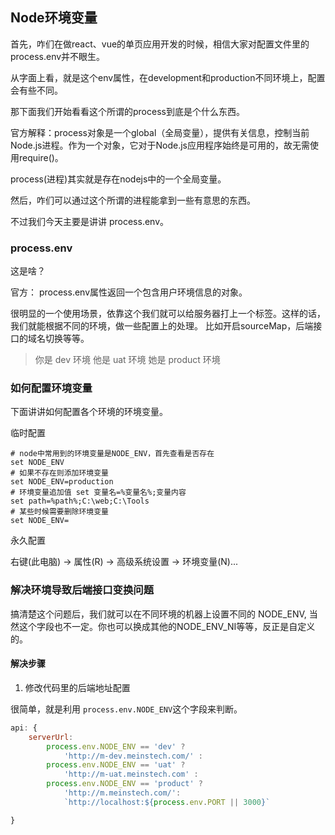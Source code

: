 ## Node环境变量

首先，咋们在做react、vue的单页应用开发的时候，相信大家对配置文件里的process.env并不眼生。

从字面上看，就是这个env属性，在development和production不同环境上，配置会有些不同。

那下面我们开始看看这个所谓的process到底是个什么东西。

官方解释：process对象是一个global（全局变量），提供有关信息，控制当前Node.js进程。作为一个对象，它对于Node.js应用程序始终是可用的，故无需使用require()。

process(进程)其实就是存在nodejs中的一个全局变量。

然后，咋们可以通过这个所谓的进程能拿到一些有意思的东西。

不过我们今天主要是讲讲 process.env。

### process.env

这是啥？

官方： process.env属性返回一个包含用户环境信息的对象。

很明显的一个使用场景，依靠这个我们就可以给服务器打上一个标签。这样的话，我们就能根据不同的环境，做一些配置上的处理。
比如开启sourceMap，后端接口的域名切换等等。

> 你是 dev 环境
> 他是 uat 环境
> 她是 product 环境

### 如何配置环境变量

下面讲讲如何配置各个环境的环境变量。

临时配置

```
# node中常用到的环境变量是NODE_ENV，首先查看是否存在
set NODE_ENV
# 如果不存在则添加环境变量
set NODE_ENV=production
# 环境变量追加值 set 变量名=%变量名%;变量内容
set path=%path%;C:\web;C:\Tools
# 某些时候需要删除环境变量
set NODE_ENV=
```

永久配置

右键(此电脑) -> 属性(R) -> 高级系统设置 -> 环境变量(N)...

### 解决环境导致后端接口变换问题

搞清楚这个问题后，我们就可以在不同环境的机器上设置不同的 NODE_ENV, 当然这个字段也不一定。你也可以换成其他的NODE_ENV_NI等等，反正是自定义的。

#### 解决步骤

1. 修改代码里的后端地址配置

很简单，就是利用 `process.env.NODE_ENV`这个字段来判断。

```js
api: {
    serverUrl: 
        process.env.NODE_ENV == 'dev' ? 
            'http://m-dev.meinstech.com/' :
        process.env.NODE_ENV == 'uat' ?
            'http://m-uat.meinstech.com' :
        process.env.NODE_ENV == 'product' ?
            'http://m.meinstech.com/':
            `http://localhost:${process.env.PORT || 3000}`    

}
```